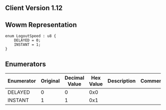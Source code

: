 ## Client Version 1.12

## Wowm Representation
```rust,ignore
enum LogoutSpeed : u8 {
    DELAYED = 0;    
    INSTANT = 1;    
}

```
## Enumerators
| Enumerator | Original | Decimal Value | Hex Value | Description | Comment |
| --------- | -------- | ------------- | --------- | ----------- | ------- |
| DELAYED | 0 | 0 | 0x0 |  |  |
| INSTANT | 1 | 1 | 0x1 |  |  |
